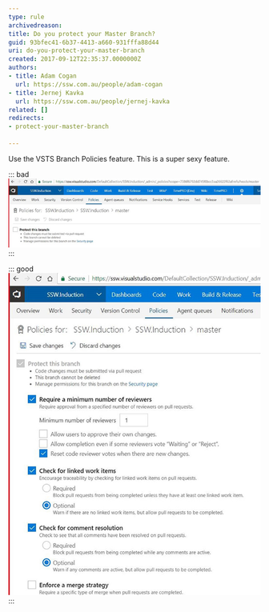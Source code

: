```yaml
---
type: rule
archivedreason: 
title: Do you protect your Master Branch?
guid: 93bfec41-6b37-4413-a660-931fffa88d44
uri: do-you-protect-your-master-branch
created: 2017-09-12T22:35:37.0000000Z
authors:
- title: Adam Cogan
  url: https://ssw.com.au/people/adam-cogan
- title: Jernej Kavka
  url: https://ssw.com.au/people/jernej-kavka
related: []
redirects:
- protect-your-master-branch

---
```


Use the VSTS Branch Policies feature. This is a super sexy feature.

<!--endintro-->

::: bad  
![Figure: Bad example – no protection – anyone can make unreviewed changes](protect-branch-bad.jpg)  
:::

::: good  
![Figure: Good example – the branch protected](protect-branch-good.jpg)  
:::
